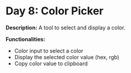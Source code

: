 # Day 8: Color Picker

**Description:** A tool to select and display a color.

**Functionalities:**

- Color input to select a color
- Display the selected color value (hex, rgb)
- Copy color value to clipboard